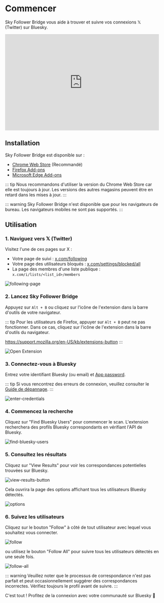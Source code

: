 # Commencer

Sky Follower Bridge vous aide à trouver et suivre vos connexions 𝕏 (Twitter) sur Bluesky.

<iframe width="100%" height="315" src="https://www.youtube.com/embed/dfMK07PJeL4?si=SDC7P8basmoOOdjw" title="YouTube video player" frameborder="0" allow="accelerometer; autoplay; clipboard-write; encrypted-media; gyroscope; picture-in-picture; web-share" referrerpolicy="strict-origin-when-cross-origin" allowfullscreen></iframe>


## Installation

Sky Follower Bridge est disponible sur :

- [Chrome Web Store](https://chrome.google.com/webstore/detail/sky-follower-bridge/behhbpbpmailcnfbjagknjngnfdojpko) (Recommandé)
- [Firefox Add-ons](https://addons.mozilla.org/en-US/firefox/addon/sky-follower-bridge/)
- [Microsoft Edge Add-ons](https://microsoftedge.microsoft.com/addons/detail/sky-follower-bridge/dpeolmdblhfolkhlhbhlofkkpaojnnbb)

::: tip
Nous recommandons d'utiliser la version du Chrome Web Store car elle est toujours à jour. Les versions des autres magasins peuvent être en retard dans les mises à jour.
:::

::: warning
Sky Follower Bridge n'est disponible que pour les navigateurs de bureau. Les navigateurs mobiles ne sont pas supportés.
:::

## Utilisation

### 1. Naviguez vers 𝕏 (Twitter)

Visitez l'une de ces pages sur X :
- Votre page de suivi : [x.com/following](https://x.com/following)
- Votre page des utilisateurs bloqués : [x.com/settings/blocked/all](https://x.com/settings/blocked/all)
- La page des membres d'une liste publique : `x.com/i/lists/<list_id>/members`

![following-page](/images/following-page.png)

### 2. Lancez Sky Follower Bridge

Appuyez sur `Alt + B` ou cliquez sur l'icône de l'extension dans la barre d'outils de votre navigateur.

::: tip
Pour les utilisateurs de Firefox, appuyer sur `Alt + B` peut ne pas fonctionner. Dans ce cas, cliquez sur l'icône de l'extension dans la barre d'outils du navigateur.

https://support.mozilla.org/en-US/kb/extensions-button
:::

![Open Extension](/images/open-extension.png)

### 3. Connectez-vous à Bluesky

Entrez votre identifiant Bluesky (ou email) et [App password](https://bsky.app/settings/app-passwords).

::: tip
Si vous rencontrez des erreurs de connexion, veuillez consulter le [Guide de dépannage](/troubleshooting).
:::

![enter-credentials](/images/enter-credentials.png)

### 4. Commencez la recherche

Cliquez sur "Find Bluesky Users" pour commencer le scan. L'extension recherchera des profils Bluesky correspondants en vérifiant l'API de Bluesky.

![find-bluesky-users](/images/scan-users.png)

### 5. Consultez les résultats

Cliquez sur "View Results" pour voir les correspondances potentielles trouvées sur Bluesky.

![view-results-button](/images/click-results.png)

Cela ouvrira la page des options affichant tous les utilisateurs Bluesky détectés.

![options](/images/options.png)

### 6. Suivez les utilisateurs

Cliquez sur le bouton "Follow" à côté de tout utilisateur avec lequel vous souhaitez vous connecter.

![follow](/images/click-follow-btn.png)

ou utilisez le bouton "Follow All" pour suivre tous les utilisateurs détectés en une seule fois.

![follow-all](/images/follow-all-btn.png)

::: warning
Veuillez noter que le processus de correspondance n'est pas parfait et peut occasionnellement suggérer des correspondances incorrectes. Vérifiez toujours le profil avant de suivre.
:::

C'est tout ! Profitez de la connexion avec votre communauté sur Bluesky 🎉 
